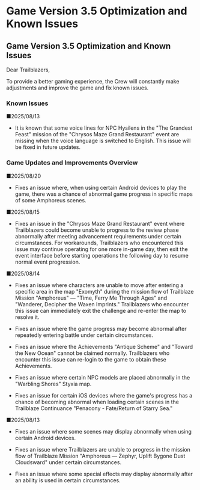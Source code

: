 # Game Version 3.5 Optimization and Known Issues
## Game Version 3.5 Optimization and Known Issues


Dear Trailblazers,

To provide a better gaming experience, the Crew will constantly make adjustments and improve the game and fix known issues.

### Known Issues

■2025/08/13

- It is known that some voice lines for NPC Hysilens in the "The Grandest Feast" mission of the "Chrysos Maze Grand Restaurant" event are missing when the voice language is switched to English. This issue will be fixed in future updates.

### Game Updates and Improvements Overview

■2025/08/20

- Fixes an issue where, when using certain Android devices to play the game, there was a chance of abnormal game progress in specific maps of some Amphoreus scenes.

■2025/08/15

- Fixes an issue in the "Chrysos Maze Grand Restaurant" event where Trailblazers could become unable to progress to the review phase abnormally after meeting advancement requirements under certain circumstances. For workarounds, Trailblazers who encountered this issue may continue operating for one more in-game day, then exit the event interface before starting operations the following day to resume normal event progression.

■2025/08/14

- Fixes an issue where characters are unable to move after entering a specific area in the map "Exomyth" during the mission flow of Trailblaze Mission "Amphoreus" — "Time, Ferry Me Through Ages" and "Wanderer, Decipher the Waxen Imprints." Trailblazers who encounter this issue can immediately exit the challenge and re-enter the map to resolve it.

- Fixes an issue where the game progress may become abnormal after repeatedly entering battle under certain circumstances.

- Fixes an issue where the Achievements "Antique Scheme" and "Toward the New Ocean" cannot be claimed normally. Trailblazers who encounter this issue can re-login to the game to obtain these Achievements.

- Fixes an issue where certain NPC models are placed abnormally in the "Warbling Shores" Styxia map.

- Fixes an issue for certain iOS devices where the game's progress has a chance of becoming abnormal when loading certain scenes in the Trailblaze Continuance "Penacony - Fate/Return of Starry Sea."

■2025/08/13

- Fixes an issue where some scenes may display abnormally when using certain Android devices.

- Fixes an issue where Trailblazers are unable to progress in the mission flow of Trailblaze Mission "Amphoreus — Zephyr, Uplift Bygone Dust Cloudsward" under certain circumstances.

- Fixes an issue where some special effects may display abnormally after an ability is used in certain circumstances.
